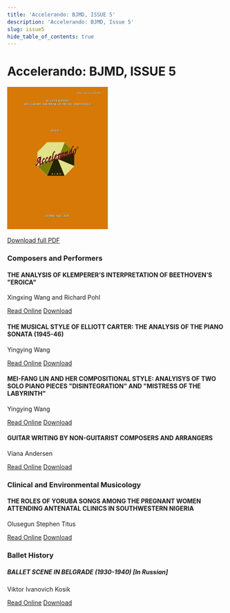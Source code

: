 ```yaml
---
title: 'Accelerando: BJMD, ISSUE 5'
description: 'Accelerando: BJMD, Issue 5'
slug: issue5
hide_table_of_contents: true
---
```


# Accelerando: BJMD, ISSUE 5

<!-- truncate -->

![Accelerndo: BJMD, Issue 5](accelerandoBJMD2020.png)

[Download full PDF](https://accelerandobjmd.weebly.com/uploads/6/9/5/0/6950835/accelerandobjmd_issue-5_2020.pdf)

### Composers and Performers

#### THE ANALYSIS OF KLEMPERER’S INTERPRETATION OF BEETHOVEN’S "EROICA"

Xingxing Wang and Richard Pohl

[Read Online](/articles/issue5/analysis-of-klemperers-interpretation-of-eroica) [Download](https://drive.google.com/file/d/1xF0jk-0mBmT6tYdQ0b1yhgDVpv-PG_o4/view?usp=sharing)


#### THE MUSICAL STYLE OF ELLIOTT CARTER: THE ANALYSIS OF THE PIANO SONATA (1945-46)

Yingying Wang

[Read Online](/articles/issue5/musical-style-of-elliott-carter) [Download](https://drive.google.com/file/d/1iob5Hz9QkG3yOTpDt-N9p61y9X28JX56/view?usp=sharing)


#### MEI-FANG LIN AND HER COMPOSITIONAL STYLE: ANALYISYS OF TWO SOLO PIANO PIECES "DISINTEGRATION" AND "MISTRESS OF THE LABYRINTH"

Yingying Wang

[Read Online](/articles/issue5/mei-fang-lin-and-her-compositional-style) [Download](https://drive.google.com/file/d/1_MeSbqzTxXUBOhPGDGK87FQyg00sAYWJ/view?usp=sharing)



#### GUITAR WRITING BY NON-GUITARIST COMPOSERS AND ARRANGERS 

Viana Andersen

[Read Online](/articles/issue5/guitar-writing-by-non-guitarist-composers-and-arrangers) [Download](https://drive.google.com/file/d/1Nu9EgUYS4Ttiq9PKc5gKdJ64IuUOF6Zm/view?usp=sharing)

### Clinical and Environmental Musicology

#### THE ROLES OF YORUBA SONGS AMONG THE PREGNANT WOMEN ATTENDING ANTENATAL CLINICS IN SOUTHWESTERN NIGERIA 

Olusegun Stephen Titus

[Read Online](/articles/issue5/the-roles-of-yoruba-songs-among-the-pregnant-women) [Download](https://drive.google.com/file/d/1gf2c7m1nyaFCWmTZpuXpmhgg0IVBfdhm/view?usp=sharing)


### Ballet History

##### BALLET SCENE IN BELGRADE (1930-1940) [In Russian]

Viktor Ivanovich Kosik

[Read Online](/articles/issue5/foreign-studies-of-the-serbian-composers) [Download](https://drive.google.com/file/d/1-X2kVQio2WorLdjDN3rMRyP5trUnGQdk/view?usp=sharing)
